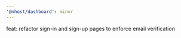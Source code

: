 ```yaml
---
'@nhost/dashboard': minor
---
```


feat: refactor sign-in and sign-up pages to enforce email verification
